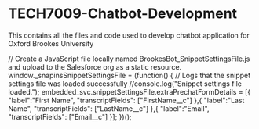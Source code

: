# TECH7009-Chatbot-Development
This contains all the files and code used to develop chatbot application for Oxford Brookes University

// Create a JavaScript file locally named BrookesBot_SnippetSettingsFile.js and upload to the Salesforce org as a static resource.
window._snapinsSnippetSettingsFile = (function() {
// Logs that the snippet settings file was loaded successfully
//console.log("Snippet settings file loaded.");
embedded_svc.snippetSettingsFile.extraPrechatFormDetails = [{
"label":"First Name",
"transcriptFields": ["FirstName__c"]
},{
"label":"Last Name",
"transcriptFields": ["LastName__c"]
},{
"label":"Email",
"transcriptFields": ["Email__c"]
}];
})();

